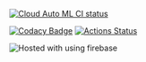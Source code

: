 <a href="https://github.com/bera5186/Cloud-AutoML-FrontEnd/actions"><img alt="Cloud Auto ML CI status" src="https://github.com/bera5186/Cloud-AutoML-FrontEnd/workflows/CI-Pipeline/badge.svg"></a>

[![Codacy Badge](https://api.codacy.com/project/badge/Grade/091f74113c2847fb827e9bd8b4809620)](https://app.codacy.com/manual/bera5186/Cloud-AutoML-FrontEnd?utm_source=github.com&utm_medium=referral&utm_content=bera5186/Cloud-AutoML-FrontEnd&utm_campaign=Badge_Grade_Dashboard)
[![Actions Status](https://github.com/bera5186/Cloud-AutoML-FrontEnd/workflows/Build-and-Deploy/badge.svg)](https://github.com/bera5186/Cloud-AutoML-FrontEnd/actions)

<img alt="Hosted with using firebase" src="https://img.shields.io/badge/hosting-firebase-yellow?style=plastic&logo=firebase"></img>
